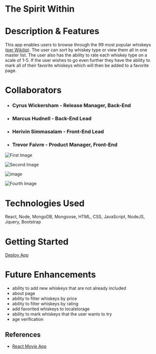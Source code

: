 
# The Spirit Within

# Description & Features
This app enables users to browse through the 99 most popular whiskeys ([per Wikiliq](https://wikiliq.org/best-whiskey/)). The user can sort by whiskey type or view them all in one master list. The user also has the ability to rate each whiskey type on a scale of 1-5. If the user wishes to go even further they have the ability to mark all of their favorite whiskeys which will then be added to a favorite page.

# Collaborators
* ### Cyrus Wickersham - Release Manager, Back-End
* ### Marcus Hudnell - Back-End Lead
* ### Herivin Simmasalam - Front-End Lead
* ### Trevor Faivre - Product Manager, Front-End


![First Image](https://user-images.githubusercontent.com/103761476/175387186-989a7694-39e3-4301-b211-48353c4b5df8.png)

![Second Image](https://user-images.githubusercontent.com/103761476/175387311-28836a43-433c-4ddf-8fcb-74021dae985d.png)

![image](https://user-images.githubusercontent.com/103761476/175546009-6b8a42ca-f927-4b54-8b10-4f21921bbe92.png)

![Fourth Image](https://user-images.githubusercontent.com/103761476/175387441-4439282d-ce26-492e-a3ff-d4cf7b3688d1.png)

# Technologies Used
React, Node, MongoDB, Mongoose, HTML, CSS, JavaScript, NodeJS, Jquery, Bootstrap

# Getting Started
[Deploy App](https://spirit-within.netlify.app/)

# Future Enhancements
* ability to add new whiskeys that are not already included
* about page
* ability to filter whiskeys by price
* ability to filter whiskeys by rating
* add favorited whiskeys to localstorage
* ability to mark whiskeys that the user wants to try
* age verification

## References
* [React Movie App](https://www.youtube.com/watch?v=jc9_Bqzy2YQ&t=2249s)
